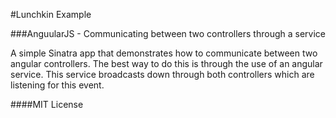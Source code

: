#Lunchkin Example

###AnguularJS - Communicating between two controllers through a service

A simple Sinatra app that demonstrates how to communicate between two angular controllers. 
The best way to do this is through the use of an angular service.
This service broadcasts down through both controllers which are listening for this event.

####MIT License
